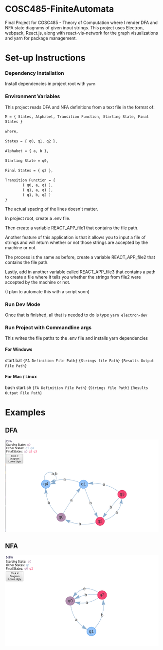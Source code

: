 # COSC485-FiniteAutomata
Final Project for COSC485 - Theory of Computation where I render DFA and NFA state diagrams of given input strings.
This project uses Electron, webpack, React.js, along with react-vis-network for the graph visualizations and yarn for package management. 

# Set-up Instructions

### Dependency Installation
Install dependencies in project root with `yarn`

### Environment Variables
This project reads DFA and NFA definitions from a text file in the format of:
```
M = { States, Alphabet, Transition Function, Starting State, Final States }

where,

States = { q0, q1, q2 },

Alphabet = { a, b },

Starting State = q0,

Final States = { q2 },

Transition Function = {
        ( q0, a, q1 ),
        ( q1, a, q1 ),
        ( q1, b, q2 )
}
```
The actual spacing of the lines doesn't matter.

In project root, create a .env file.

Then create a variable REACT_APP_file1 that contains the file path.

Another feature of this application is that it allows you to input a file of strings and will return whether or not those strings are accepted by the machine or not.

The process is the same as before, create a variable REACT_APP_file2 that contains the file path.

Lastly, add in another variable called REACT_APP_file3 that contains a path to create a file where it tells you whether the strings from file2 were accepted by the machine or not.

(I plan to automate this with a script soon)

### Run Dev Mode
Once that is finished, all that is needed to do is type `yarn electron-dev`

### Run Project with Commandline args
This writes the file paths to the .env file and installs yarn dependencies

#### For Windows

start.bat `{FA Definition File Path}` `{Strings file Path}` `{Results Output File Path}`

#### For Mac / Linux

bash start.sh `{FA Definition File Path}` `{Strings file Path}` `{Results Output File Path}`


# Examples

## DFA
![image](DFAExample.png)

## NFA
![image](NFAExample.png)

